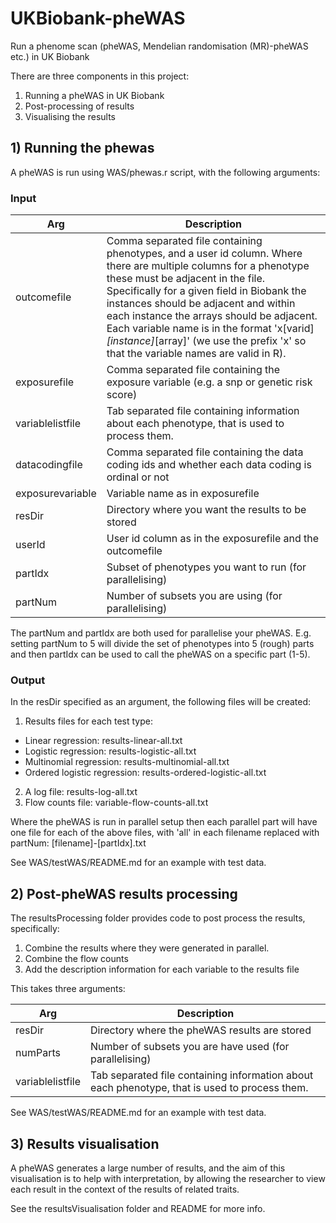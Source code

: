# UKBiobank-pheWAS
Run a phenome scan (pheWAS, Mendelian randomisation (MR)-pheWAS etc.) in UK Biobank

There are three components in this project:

1. Running a pheWAS in UK Biobank
2. Post-processing of results
3. Visualising the results


## 1) Running the phewas

A pheWAS is run using WAS/phewas.r script, with the following arguments:

### Input

Arg | Description
-------|--------
outcomefile 		| Comma separated file containing phenotypes, and a user id column. Where there are multiple columns for a phenotype these must be adjacent in the file. Specifically for a given field in Biobank the instances should be adjacent and within each instance the arrays should be adjacent. Each variable name is in the format 'x[varid]_[instance]_[array]' (we use the prefix 'x' so that the variable names are valid in R).
exposurefile 		| Comma separated file containing the exposure variable (e.g. a snp or genetic risk score)
variablelistfile 	| Tab separated file containing information about each phenotype, that is used to process them.
datacodingfile 		| Comma separated file containing the data coding ids and whether each data coding is ordinal or not
exposurevariable 	| Variable name as in exposurefile
resDir 			| Directory where you want the results to be stored
userId 			| User id column as in the exposurefile and the outcomefile
partIdx			| Subset of phenotypes you want to run (for parallelising)
partNum			| Number of subsets you are using (for parallelising)

The partNum and partIdx are both used for parallelise your pheWAS. E.g. setting partNum to 5 will divide the set of phenotypes
into 5 (rough) parts and then partIdx can be used to call the pheWAS on a specific part (1-5).

### Output
In the resDir specified as an argument, the following files will be created:

1. Results files for each test type:
* Linear regression: results-linear-all.txt
* Logistic regression: results-logistic-all.txt
* Multinomial regression: results-multinomial-all.txt
* Ordered logistic regression: results-ordered-logistic-all.txt
2. A log file: results-log-all.txt
3. Flow counts file: variable-flow-counts-all.txt

Where the pheWAS is run in parallel setup then each parallel part will have one file for each of the above files, with 'all' in each filename replaced
with partNum: [filename]-[partIdx].txt


See WAS/testWAS/README.md for an example with test data.


## 2) Post-pheWAS results processing

The resultsProcessing folder provides code to post process the results, specifically:

1. Combine the results where they were generated in parallel.
2. Combine the flow counts
3. Add the description information for each variable to the results file 

This takes three arguments:

Arg | Description
-------|--------
resDir			| Directory where the pheWAS results are stored
numParts		| Number of subsets you are have used (for parallelising)
variablelistfile	| Tab separated file containing information about each phenotype, that is used to process them.

See WAS/testWAS/README.md for an example with test data.


## 3) Results visualisation

A pheWAS generates a large number of results, and the aim of this visualisation is to help with interpretation, by allowing the researcher to view each result in the context of the
results of related traits.

See the resultsVisualisation folder and README for more info.




